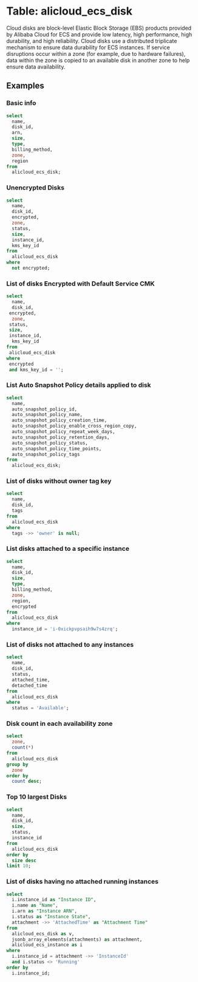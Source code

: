 # Table: alicloud_ecs_disk

Cloud disks are block-level Elastic Block Storage (EBS) products provided by Alibaba Cloud for ECS and provide low latency, high performance, high durability, and high reliability. Cloud disks use a distributed triplicate mechanism to ensure data durability for ECS instances. If service disruptions occur within a zone (for example, due to hardware failures), data within the zone is copied to an available disk in another zone to help ensure data availability.

## Examples

### Basic info

```sql
select
  name,
  disk_id,
  arn,
  size,
  type,
  billing_method,
  zone,
  region
from
  alicloud_ecs_disk;
```

### Unencrypted Disks
```sql
select
  name,
  disk_id,
  encrypted,
  zone,
  status,
  size,
  instance_id,
  kms_key_id
from
  alicloud_ecs_disk
where
  not encrypted;
```

### List of disks Encrypted with Default Service CMK

 ```sql
 select
   name,
   disk_id,
  encrypted,
   zone,
  status,
  size,
  instance_id,
   kms_key_id
 from
  alicloud_ecs_disk
where
  encrypted
  and kms_key_id = '';
 ```



### List Auto Snapshot Policy details applied to disk

```sql
select
  name,
  auto_snapshot_policy_id,
  auto_snapshot_policy_name,
  auto_snapshot_policy_creation_time,
  auto_snapshot_policy_enable_cross_region_copy,
  auto_snapshot_policy_repeat_week_days,
  auto_snapshot_policy_retention_days,
  auto_snapshot_policy_status,
  auto_snapshot_policy_time_points,
  auto_snapshot_policy_tags
from
  alicloud_ecs_disk;
```

### List of disks without owner tag key

```sql
select
  name,
  disk_id,
  tags
from
  alicloud_ecs_disk
where
  tags ->> 'owner' is null;
```

### List disks attached to a specific instance
```sql
select
  name,
  disk_id,
  size,
  type,
  billing_method,
  zone,
  region,
  encrypted
from
  alicloud_ecs_disk
where
  instance_id = 'i-0xickpvpsaih9w7s4zrq';
```


### List of disks not attached to any instances

```sql
select
  name,
  disk_id,
  status,
  attached_time,
  detached_time
from
  alicloud_ecs_disk
where
  status = 'Available';
```

### Disk count in each availability zone

```sql
select
  zone,
  count(*)
from
  alicloud_ecs_disk
group by
  zone
order by
  count desc;
```


### Top 10 largest Disks
```sql
select
  name,
  disk_id,
  size,
  status,
  instance_id
from
  alicloud_ecs_disk
order by
  size desc
limit 10;
```

### List of disks having no attached running instances

```sql
select
  i.instance_id as "Instance ID",
  i.name as "Name",
  i.arn as "Instance ARN",
  i.status as "Instance State",
  attachment ->> 'AttachedTime' as "Attachment Time"
from
  alicloud_ecs_disk as v,
  jsonb_array_elements(attachments) as attachment,
  alicloud_ecs_instance as i
where
  i.instance_id = attachment ->> 'InstanceId'
  and i.status <> 'Running'
order by
  i.instance_id;
```